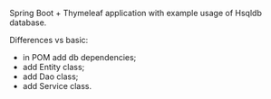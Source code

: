 Spring Boot + Thymeleaf application with example usage of Hsqldb database.

Differences vs basic:
- in POM add db dependencies;
- add Entity class;
- add Dao class;
- add Service class. 